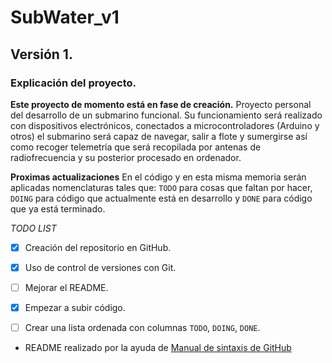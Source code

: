 # SubWater_v1

## Versión 1.

### Explicación del proyecto.

**Este proyecto de momento está en fase de creación.**
Proyecto personal del desarrollo de un submarino funcional. Su funcionamiento será realizado con dispositivos electrónicos, conectados a microcontroladores (Arduino y otros) el submarino será capaz de navegar, salir a flote y sumergirse así como recoger telemetría que será recopilada por antenas de radiofrecuencia y su posterior procesado en ordenador.


**Proximas actualizaciones**
En el código y en esta misma memoria serán aplicadas nomenclaturas tales que: `TODO` para cosas que faltan por hacer, `DOING` para código que actualmente está en desarrollo y `DONE` para código que ya está terminado.

*TODO LIST*
-[x] Creación del repositorio en GitHub.

-[x] Uso de control de versiones con Git.

-[ ] Mejorar el README.

-[x] Empezar a subir código.

-[ ] Crear una lista ordenada con columnas `TODO`, `DOING`, `DONE`.



- README realizado por la ayuda de [Manual de sintaxis de GitHub](https://docs.github.com/es/get-started/writing-on-github/getting-started-with-writing-and-formatting-on-github/basic-writing-and-formatting-syntax)


